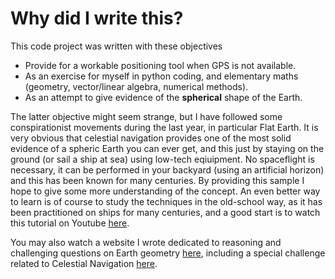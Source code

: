 # Why did I write this?

This code project was written with these objectives

* Provide for a workable positioning tool when GPS is not available.
* As an exercise for myself in python coding, and elementary maths
(geometry, vector/linear algebra, numerical methods).
* As an attempt to give evidence of the **spherical** shape of the Earth.

The latter objective might seem strange, but I have followed some
conspirationist movements during the last year, in particular Flat Earth.
It is very obvious that celestial navigation provides one of the most solid
evidence of a spheric Earth you can ever get,
and this just by staying on the ground (or sail a ship at sea) using low-tech eqiuipment.
No spaceflight is necessary, it can be performed in your backyard
(using an artificial horizon) and this has been known for many centuries.
By providing this sample I hope to give some more understanding of the concept.
An even better way to learn is of course to study the techniques in the
old-school way, as it has been practitioned on ships for many centuries,
and a good start is to watch this tutorial on Youtube
[here](https://www.youtube.com/watch?v=hDd1es5oQto&list=PLWcAZhCRTMByW_XEQ0y0OlGmxO3jp0LyE).

You may also watch a website I wrote dedicated to reasoning and challenging
questions on Earth geometry [here](https://earthform.linnman.net/),
including a special challenge related to Celestial Navigation
[here](https://earthform.linnman.net/bonus-challenge-celestial-navigation).
